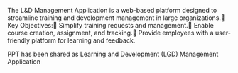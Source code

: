 The L&D Management Application is a web-based platform designed to streamline training and development management in large organizations.
Key Objectives:
Simplify training requests and management.
Enable course creation, assignment, and tracking.
Provide employees with a user-friendly platform for learning and feedback.

PPT has been shared as Learning and Development (LGD) Management Application
